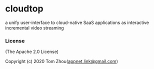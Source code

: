 # cloudtop
a unify user-interface to cloud-native SaaS applications as interactive incremental video streaming


### License

(The Apache 2.0 License)

Copyright (c) 2020 Tom Zhou(appnet.link@gmail.com)
